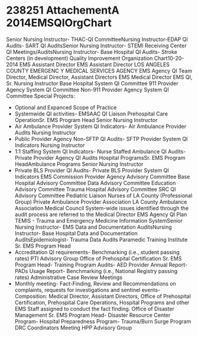 # 238251 AttachementA 2014EMSQIOrgChart

Senior Nursing Instructor- THAC-QI CommitteeNursing Instructor-EDAP QI Audits- SART QI AuditsSenior Nursing Instructor- STEMI Receiving Center QI Meetings/AuditsNursing Instructor- Base Hospital QI Audits- Stroke Centers (in development)
Quality Improvement Organization Chart10-20-2014
EMS Assistant Director
EMS Assistant Director
LOS ANGELES COUNTY EMERGENC
Y MEDICAL SERVICES AGENCY
EMS Agency QI Team
Director, Medical Director, Assistant Directors
EMS Medical Director
EMS QI, Sr. Nursing Instructor
Base Hospital System QI Committee
911 Provider Agency System QI Committee
Non-911 Provider Agency System QI 
Committee
Special Projects:
- Optional and Expanced Scope of 
Practice
- Systemwide QI activities- EMSAAC QI Liaison
Prehospital Care OperationSr. EMS Program Head
Senior Nursing Instructor
- Air Ambulance Provider System QI Indicators- Air Ambulance Provider Audits
Nursing Instructor
- Public Provider Agency Non-SFTP QI Audits- SFTP Provider System QI Indicators
Nursing Instructor
- 1:1 Staffing System QI Indicators- Nurse Staffed Ambulance QI Audits- Private Provider Agency QI Audits
Hospital ProgramsSr. EMS Program HeadAmbulance Programs
Senior Nursing Instructor
- Private BLS Provider QI Audits- Private BLS Provider System QI Indicators
EMS Commission
Provider Agency Advisory Committee
Base Hospital Advisory Committee
Data Advisory Committee
Education Advisory Committee
Trauma Hospital Advisory Committee
SRC QI Advisory Committee
Pediatric Liaison Nurses of LA County
(Professional Group)
Private Ambulance Provider Association
LA County Ambulance Association
Medical Council
System-wide issues identified through the audit 
process are referred to the Medical Director
EMS Agency QI Plan
TEMIS - Trauma and Emergency Medicine 
Information SystemSenior Nursing Instructor- EMS Data and Documentation AuditsNursing Instructor- Base Hospital Data and Documentation AuditsEpidemiologist- Trauma Data Audits
Paramedic Training Institute
Sr. EMS Program Head
- Accreditation QI requirements- Benchmarking (i.e., student passing rates)
PTI Advisory Group
Office of Prehospital Certification
Sr. EMS Program Head- Training Program Audits- AED Provider Annual Report- PADs Usage Report- Benchmarking (i.e., National Registry passing rates)
Administrative Case Review Meetings
- Monthly meeting- Fact-Finding, Review and Recommendations on complaints, requests for investigations and sentinel events- Composition: Medical Director, Assistant Directors, Office of Prehospital Certification, Prehospital Care Operations, Hospital Programs and other EMS Staff assigned to conduct the fact finding.
Office of Disaster Management
Sr. EMS Program Head- Disaster Resource Center Program- Hospital Preparedness Program- Trauma/Burn Surge Program
DRC Coordinators Meeting
HPP Advisory Group
